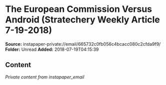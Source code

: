 # The European Commission Versus Android (Stratechery Weekly Article 7-19-2018)

**Source:** instapaper-private://email/665732c0fb056c4bcacc080c2cfda9f9/
**Folder:** Unread
**Added:** 2018-07-19T04:15:39




## Content
*Private content from instapaper_email*
